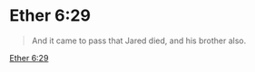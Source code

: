 # Ether 6:29

> And it came to pass that Jared died, and his brother also.

[Ether 6:29](https://www.churchofjesuschrist.org/study/scriptures/bofm/ether/6?lang=eng&id=p29#p29)



